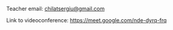Teacher email: chilatsergiu@gmail.com

Link to videoconference: https://meet.google.com/nde-dyrq-frq
